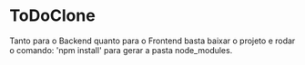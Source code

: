 # ToDoClone

Tanto para o Backend quanto para o Frontend basta baixar o projeto e rodar o comando: 'npm install' para gerar a pasta node_modules.
